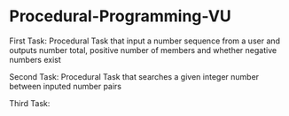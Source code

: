 # Procedural-Programming-VU

First Task: Procedural Task that input a number sequence from a user and outputs number total, positive number of members and whether negative numbers exist

Second Task: Procedural Task that searches a given integer number between inputed number pairs

Third Task: 
